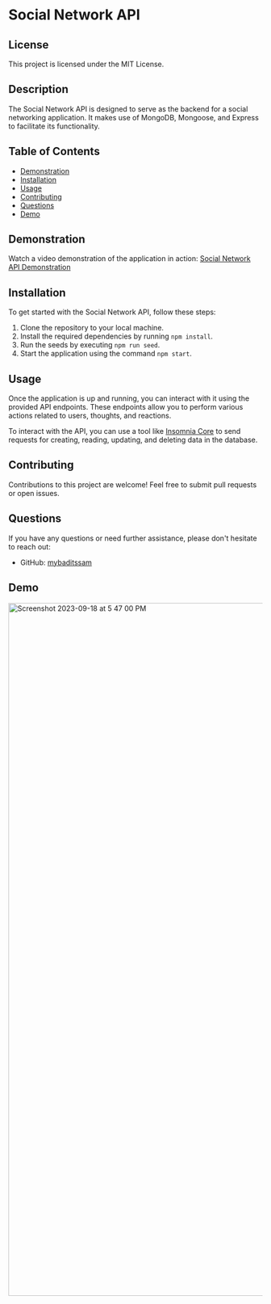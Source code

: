 # Social Network API

## License

This project is licensed under the MIT License.

## Description

The Social Network API is designed to serve as the backend for a social networking application. It makes use of MongoDB, Mongoose, and Express to facilitate its functionality.

## Table of Contents

- [Demonstration](#demonstration)
- [Installation](#installation)
- [Usage](#usage)
- [Contributing](#contributing)
- [Questions](#questions)
- [Demo](#demo)

## Demonstration

Watch a video demonstration of the application in action: [Social Network API Demonstration](#)

## Installation

To get started with the Social Network API, follow these steps:

1. Clone the repository to your local machine.
2. Install the required dependencies by running `npm install`.
3. Run the seeds by executing `npm run seed`.
4. Start the application using the command `npm start`.

## Usage

Once the application is up and running, you can interact with it using the provided API endpoints. These endpoints allow you to perform various actions related to users, thoughts, and reactions.

To interact with the API, you can use a tool like [Insomnia Core](https://insomnia.rest/) to send requests for creating, reading, updating, and deleting data in the database.

## Contributing

Contributions to this project are welcome! Feel free to submit pull requests or open issues.

## Questions

If you have any questions or need further assistance, please don't hesitate to reach out:

- GitHub: [mybaditssam](https://github.com/mybaditssam)

## Demo
<img width="1372" alt="Screenshot 2023-09-18 at 5 47 00 PM" src="https://github.com/mybaditssam/myBookFace/assets/127529427/868a22a3-8c39-4d14-b8fc-68f24ea56f2c">
